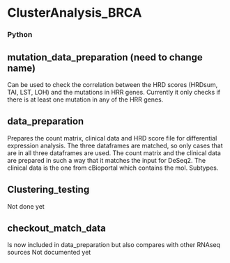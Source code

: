 # ClusterAnalysis_BRCA

### Python

## mutation_data_preparation (need to change name)
Can be used to check the correlation between the HRD scores (HRDsum, TAI, LST, LOH) and the mutations in HRR genes.
Currently it only checks if there is at least one mutation in any of the HRR genes.

## data_preparation
Prepares the count matrix, clinical data and HRD score file for differential expression analysis. The three dataframes are matched, so only cases that are in all three
dataframes are used. The count matrix and the clinical data are prepared in such a way that it matches the input for DeSeq2. The clinical data is the one from cBioportal which contains the mol. Subtypes.

## Clustering_testing
Not done yet

## checkout_match_data
Is now included in data_preparation but also compares with other RNAseq sources
Not documented yet

